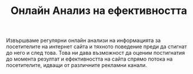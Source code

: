 ﻿---
rel: /about/timeline/7
service: /services/analysis
title: Онлайн Анализ на ефективността
---
Извършваме регулярни онлайн анализи на информацията за посетителите на интернет сайта и тяхното поведение преди да стигнат до него и след това. Това ни дава възможност да оценим постигнатия до момента резултат и ефективността на сайта спрямо потока на посетителите, идващи от различните рекламни канали.